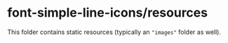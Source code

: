 # font-simple-line-icons/resources

This folder contains static resources (typically an `"images"` folder as well).
